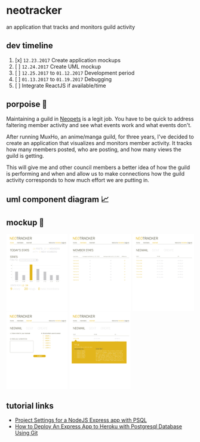 # neotracker
an application that tracks and monitors guild activity

## dev timeline
1. [x] `12.23.2017` Create application mockups
2. [ ] `12.24.2017` Create UML mockup
3. [ ] `12.25.2017` to `01.12.2017` Development period
4. [ ] `01.13.2017` to `01.19.2017` Debugging
5. [ ] Integrate ReactJS if available/time

## porpoise 🐬 
Maintaining a guild in [Neopets](http://www.neopets.com) is a legit job. You have to be quick to address faltering member activity and see what events work and what events don't.

After running MuxHo, an anime/manga guild, for three years, I've decided to create an application that visualizes and monitors member activity. It tracks how many members posted, who are posting, and how many views the guild is getting.

This will give me and other council members a better idea of how the guild is performing and when and allow us to make connections how the guild activity corresponds to how much effort we are putting in.

## uml component diagram 📈

## mockup 🎨
<img src="public/img/mockup/homepage.png" width="165px"> <img src="public/img/mockup/memberspage.png" width="165px"> <img src="public/img/mockup/neomailpage.png" width="165px"> <img src="public/img/mockup/createneomailpage.png" width="165px"> <img src="public/img/mockup/neomailcontentpage.png" width="165px">

## tutorial links
- [Project Settings for a NodeJS Express app with PSQL](https://medium.com/@HalahSalih/project-settings-for-an-express-app-with-knex-16959517b53b)
- [How to Deploy An Express App to Heroku with Postgresql Database Using Git](https://medium.com/@HalahSalih/how-to-deploy-an-express-app-to-heroku-with-postgresql-database-using-git-266e100d59ff)